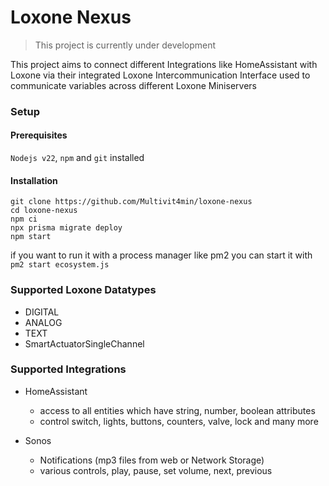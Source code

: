 Loxone Nexus
============

> This project is currently under development


This project aims to connect different Integrations like HomeAssistant with Loxone via their integrated Loxone Intercommunication Interface used to communicate variables across different Loxone Miniservers

### Setup

#### Prerequisites
`Nodejs v22`, `npm` and `git` installed

#### Installation
```
git clone https://github.com/Multivit4min/loxone-nexus
cd loxone-nexus
npm ci
npx prisma migrate deploy
npm start
```

if you want to run it with a process manager like pm2 you can start it with `pm2 start ecosystem.js`


### Supported Loxone Datatypes
 - DIGITAL
 - ANALOG
 - TEXT
 - SmartActuatorSingleChannel

### Supported Integrations

- HomeAssistant
  - access to all entities which have string, number, boolean attributes
  - control switch, lights, buttons, counters, valve, lock and many more
 
- Sonos
  - Notifications (mp3 files from web or Network Storage)
  - various controls, play, pause, set volume, next, previous